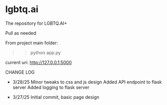 # lgbtq.ai
The repository for LGBTQ.AI+ 

Pull as needed

From project main folder:

>>python app.py

current uri: http://127.0.0.1:5000

CHANGE LOG


- 3/28/25
Minor tweaks to css and js design
Added API endpoint to flask server
Added logging to flask server

- 3/27/25
Initial commit, basic page design
